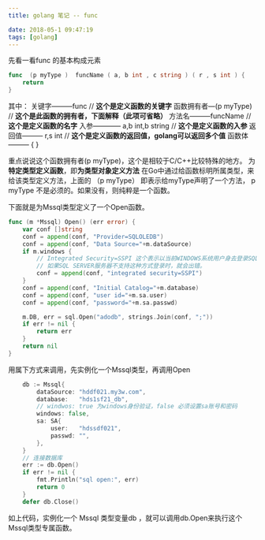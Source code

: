 ```yaml
---
title: golang 笔记 -- func

date: 2018-05-1 09:47:19
tags: [golang]
---
```


先看一看func 的基本构成元素

```go
func  (p myType )  funcName ( a, b int , c string ) ( r , s int ) {
    return
}
```

其中：
 关键字———func  // **这个是定义函数的关键字**
 函数拥有者—(p myType) // **这个是此函数的拥有者，下面解释（此项可省略）**
 方法名———funcName // **这个是定义函数的名字**
 入参———— a,b int,b string // **这个是定义函数的入参**
 返回值——— r,s int // **这个是定义函数的返回值，golang可以返回多个值**
 函数体——— { }

重点说说这个函数拥有者(p myType)，这个是相较于C/C++比较特殊的地方。
 为**特定类型定义函数**，即**为类型对象定义方法**
 在Go中通过给函数标明所属类型，来给该类型定义方法，上面的 （p myType） 即表示给myType声明了一个方法， p myType 不是必须的。如果没有，则纯粹是一个函数。

下面就是为Mssql类型定义了一个Open函数。

```go
func (m *Mssql) Open() (err error) {
    var conf []string
    conf = append(conf, "Provider=SQLOLEDB")
    conf = append(conf, "Data Source="+m.dataSource)
    if m.windows {
        // Integrated Security=SSPI 这个表示以当前WINDOWS系统用户身去登录SQL SERVER服务器(需要在安装sqlserver时候设置)，
        // 如果SQL SERVER服务器不支持这种方式登录时，就会出错。
        conf = append(conf, "integrated security=SSPI")
    }
    conf = append(conf, "Initial Catalog="+m.database)
    conf = append(conf, "user id="+m.sa.user)
    conf = append(conf, "password="+m.sa.passwd)

    m.DB, err = sql.Open("adodb", strings.Join(conf, ";"))
    if err != nil {
        return err
    }
    return nil
}
```

用属下方式来调用，先实例化一个Mssql类型，再调用Open

```go
    db := Mssql{
        dataSource: "hddf021.my3w.com",
        database:   "hds1sf21_db",
        // windwos: true 为windows身份验证，false 必须设置sa账号和密码
        windows: false,
        sa: SA{
            user:   "hdssdf021",
            passwd: "",
        },
    }
    // 连接数据库
    err := db.Open()
    if err != nil {
        fmt.Println("sql open:", err)
        return 0
    }
    defer db.Close()
```

如上代码，实例化一个 Mssql 类型变量db ，就可以调用db.Open来执行这个Mssql类型专属函数。
